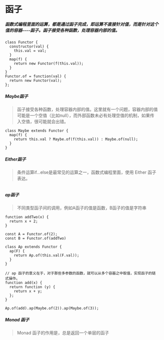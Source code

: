 # 函子

##### 函数式编程里面的运算，都是通过函子完成，即运算不直接针对值，而是针对这个值的容器----函子。函子接受各种函数，处理容器内部的值。

```
class Functor {
  constructor(val) { 
    this.val = val; 
  }
  map(f) {
    return new Functor(f(this.val));
  }
}
Functor.of = function(val) {
  return new Functor(val);
};
```

##### Maybe函子

> 函子接受各种函数，处理容器内部的值。这里就有一个问题，容器内部的值可能是一个空值（比如null），而外部函数未必有处理空值的机制，如果传入空值，很可能就会出错。

```
class Maybe extends Functor {
  map(f) {
    return this.val ? Maybe.of(f(this.val)) : Maybe.of(null);
  }
}
```

##### Either函子

> 条件运算if...else是最常见的运算之一，函数式编程里面，使用 Either 函子表达。

```

```

##### ap函子

> 不同类型函子间的调用，例如A函子的值是函数，B函子的值是字符串

```
function addTwo(x) {
  return x + 2;
}

const A = Functor.of(2);
const B = Functor.of(addTwo)

class Ap extends Functor {
  ap(F) {
    return Ap.of(this.val(F.val));
  }
}

// ap 函子的意义在于，对于那些多参数的函数，就可以从多个容器之中取值，实现函子的链式操作。
function add(x) {
  return function (y) {
    return x + y;
  };
}

Ap.of(add).ap(Maybe.of(2)).ap(Maybe.of(3));
```

##### Monad 函子

> Monad 函子的作用是，总是返回一个单层的函子

```

```






